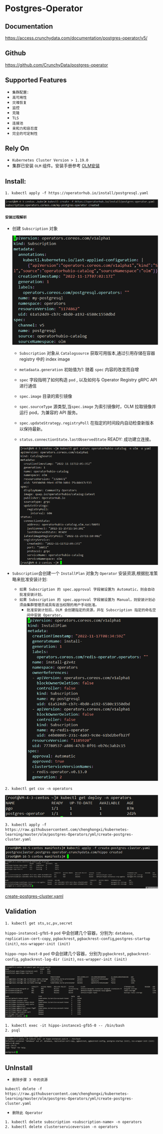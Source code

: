 # Postgres-Operator

## Documentation
https://access.crunchydata.com/documentation/postgres-operator/v5/

## Github
https://github.com/CrunchyData/postgres-operator

## Supported Features
- `集群配置: `
- `高可用性`
- `灾难恢复`
- `监控`
- `克隆`
- `TLS`
- `连接池`
- `亲和力和容忍度`
- `完全的可定制性`

## Rely On
- `Kubernetes Cluster Version > 1.19.0`
- 集群已安装 `OLM` 组件。安装手册参考 [OLM安装](../README.md)

## Install:

```shell
1. kubectl apply -f https://operatorhub.io/install/postgresql.yaml
```
![img](picture/postgres-Operator.png)

#### `安装过程解析`
- 创建 `Subscription` 对象

  ![img](picture/my-postgres.png)
    - `Subscription` 对象从 `Catalogsource` 获取可用版本,通过引用存储在容器 registry 中的 index image
    - `metadaata.generation` 初始值为1:  随着 `spec` 内容的改变而自增
    - `spec` 字段指明了如何构造 `pod` , 以及如何与 Operator Registry gRPC API 进行通信
    - `spec.image` 目录的索引镜像
  
    - `spec.sourceType` 源类型,当`spec.image` 为索引镜像时，OLM 拉取镜像并运行 pod，为兼容的 API 服务。
    - `spec.updateStrategy.registryPoll` 在指定的时间段内自动检查新版本以保持最新。
    - `status.connectionState.lastObservedState` READY: 成功建立连接。

      ![img](picture/catsrc.png)
- `Subscription`会创建一个 `InstallPlan` 对象为 `Operator` 安装资源,根据批准策略来批准安装计划:
    - `如果 Subscription 的 spec.approval 字段被设置为 Automatic，则会自动批准安装计划。`
    - `如果 Subscription 的 spec.approval 字段被设置为 Manual，则安装计划必须由集群管理员或具有适当权限的用户手动批准。`
        - `批准安装计划后，OLM 会创建指定的资源，并在 Subscription 指定的命名空间中安装 Operator。`
        ![img](picture/ip-yaml.png)


```shell
2. kubectl get csv -n operators
```
![img](picture/operator.png)

```shell
3. kubectl apply -f https://raw.githubusercontent.com/chenghongxi/kubernetes-learning/master/olm/postgres-Operators/yml/create-postgres-cluster.yaml
```
![img](picture/create-postgres-cluster.png)
![img](picture/create-postgres-cluster1.png)


[create-postgres-cluster.yaml](https://raw.githubusercontent.com/chenghongxi/kubernetes-learning/master/olm/postgres-Operators/yml/create-postgres-cluster.yaml)




## Validation
```shell
1. kubectl get sts,sc,pv,secret
```
`hippo-instance1-gfb5-0` `pod` 中会创建几个容器，分别为:  `database`, `replication-cert-copy`, `pgbackrest`, `pgbackrest-config`,`postgres-startup (init)`, `nss-wrapper-init (init)`

`hippo-repo-host-0` `pod` 中会创建几个容器，分别为:`pgbackrest`, `pgbackrest-config`, `pgbackrest-log-dir (init)`, `nss-wrapper-init (init)`

![img](picture/validation.png)
```text
1. kubectl exec -it hippo-instance1-gfb5-0 -- /bin/bash
2. psql
```

![img](picture/validation2.png)

## UnInstall
- `删除步骤 3 中的资源`
```shell
kubectl delete -f https://raw.githubusercontent.com/chenghongxi/kubernetes-learning/master/olm/postgres-Operators/yml/create-postgres-cluster.yaml
```
- `删除此 Operator`
```shell
1. kubectl delete subscription <subscription-name> -n operators
2. kubectl delete clusterserviceversion -n operators
```







